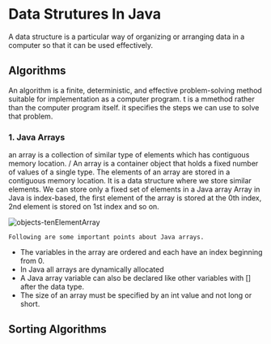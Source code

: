 # Data Strutures In Java
   A data structure is a particular way of organizing or arranging data in a computer so that it can be used effectively.
   
## Algorithms
   An algorithm is a finite, deterministic, and effective problem-solving method suitable for implementation as a computer program.
    t is a mmethod rather than the computer program itself. it specifies the steps we can use to solve that problem.
    
### 1. Java Arrays
   an array is a collection of similar type of elements which has contiguous memory location. / An array is a container object that holds 
   a fixed number of values of a single type.
   The elements of an array are stored in a contiguous memory location. It is a data structure where we store similar elements.
   We can store only a fixed set of elements in a Java array
   Array in Java is index-based, the first element of the array is stored at the 0th index, 2nd element is stored on 1st index and so on.
   
   ![objects-tenElementArray](https://user-images.githubusercontent.com/24837991/103443391-ebc6cb00-4c84-11eb-93d2-b5094f258d31.gif)
   
   `Following are some important points about Java arrays.`
   * The variables in the array are ordered and each have an index beginning from 0.
   * In Java all arrays are dynamically allocated
   * A Java array variable can also be declared like other variables with [] after the data type.
   * The size of an array must be specified by an int value and not long or short.

## Sorting Algorithms
